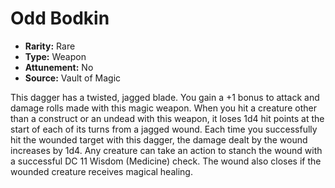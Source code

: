 # Odd Bodkin

- **Rarity:** Rare
- **Type:** Weapon
- **Attunement:** No
- **Source:** Vault of Magic

This dagger has a twisted, jagged blade. You gain a +1 bonus to attack and damage rolls made with this magic weapon. When you hit a creature other than a construct or an undead with this weapon, it loses 1d4 hit points at the start of each of its turns from a jagged wound. Each time you successfully hit the wounded target with this dagger, the damage dealt by the wound increases by 1d4. Any creature can take an action to stanch the wound with a successful DC 11 Wisdom (Medicine) check. The wound also closes if the wounded creature receives magical healing.
